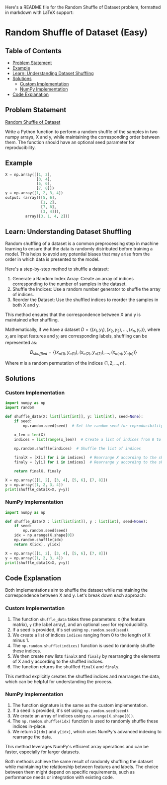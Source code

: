 Here's a README file for the Random Shuffle of Dataset problem, formatted in markdown with LaTeX support:

# Random Shuffle of Dataset (Easy)

## Table of Contents

- [Problem Statement](#problem-statement)
- [Example](#example)
- [Learn: Understanding Dataset Shuffling](#learn-understanding-dataset-shuffling)
- [Solutions](#solutions)
  - [Custom Implementation](#custom-implementation)
  - [NumPy Implementation](#numpy-implementation)
- [Code Explanation](#code-explanation)

## Problem Statement

[Random Shuffle of Dataset](https://www.deep-ml.com/problem/Random%20Shuffle%20of%20Dataset)

Write a Python function to perform a random shuffle of the samples in two numpy arrays, X and y, while maintaining the corresponding order between them. The function should have an optional seed parameter for reproducibility.

## Example

```python
X = np.array([[1, 2], 
              [3, 4], 
              [5, 6], 
              [7, 8]])
y = np.array([1, 2, 3, 4])
output: (array([[5, 6],
                [1, 2],
                [7, 8],
                [3, 4]]), 
         array([3, 1, 4, 2]))
```

## Learn: Understanding Dataset Shuffling

Random shuffling of a dataset is a common preprocessing step in machine learning to ensure that the data is randomly distributed before training a model. This helps to avoid any potential biases that may arise from the order in which data is presented to the model.

Here's a step-by-step method to shuffle a dataset:

1. Generate a Random Index Array: Create an array of indices corresponding to the number of samples in the dataset.
2. Shuffle the Indices: Use a random number generator to shuffle the array of indices.
3. Reorder the Dataset: Use the shuffled indices to reorder the samples in both X and y.

This method ensures that the correspondence between X and y is maintained after shuffling.

Mathematically, if we have a dataset $D = \{(x_1, y_1), (x_2, y_2), ..., (x_n, y_n)\}$, where $x_i$ are input features and $y_i$ are corresponding labels, shuffling can be represented as:

$$D_{shuffled} = \{(x_{\pi(1)}, y_{\pi(1)}), (x_{\pi(2)}, y_{\pi(2)}), ..., (x_{\pi(n)}, y_{\pi(n)})\}$$

Where $\pi$ is a random permutation of the indices $\{1, 2, ..., n\}$.

## Solutions

### Custom Implementation

```python
import numpy as np
import random

def shuffle_data(X: list[list[int]], y: list[int], seed=None):
    if seed:
        np.random.seed(seed)  # Set the random seed for reproducibility

    x_len = len(X)
    indices = list(range(x_len))  # Create a list of indices from 0 to len(X)-1
    
    np.random.shuffle(indices)  # Shuffle the list of indices

    finalX = [X[i] for i in indices]  # Rearrange X according to the shuffled indices
    finaly = [y[i] for i in indices]  # Rearrange y according to the shuffled indices

    return finalX, finaly

X = np.array([[1, 2], [3, 4], [5, 6], [7, 8]])
y = np.array([1, 2, 3, 4])
print(shuffle_data(X=X, y=y))
```

### NumPy Implementation

```python
import numpy as np

def shuffle_data(X : list[list[int]], y : list[int], seed=None):
    if seed:
        np.random.seed(seed)
    idx = np.arange(X.shape[0])
    np.random.shuffle(idx)
    return X[idx], y[idx]

X = np.array([[1, 2], [3, 4], [5, 6], [7, 8]])
y = np.array([1, 2, 3, 4])
print(shuffle_data(X=X, y=y))
```

## Code Explanation

Both implementations aim to shuffle the dataset while maintaining the correspondence between X and y. Let's break down each approach:

### Custom Implementation

1. The function `shuffle_data` takes three parameters: `X` (the feature matrix), `y` (the label array), and an optional `seed` for reproducibility.
2. If a seed is provided, it's set using `np.random.seed(seed)`.
3. We create a list of indices `indices` ranging from 0 to the length of X minus 1.
4. The `np.random.shuffle(indices)` function is used to randomly shuffle these indices.
5. We then create new lists `finalX` and `finaly` by rearranging the elements of X and y according to the shuffled indices.
6. The function returns the shuffled `finalX` and `finaly`.

This method explicitly creates the shuffled indices and rearranges the data, which can be helpful for understanding the process.

### NumPy Implementation

1. The function signature is the same as the custom implementation.
2. If a seed is provided, it's set using `np.random.seed(seed)`.
3. We create an array of indices using `np.arange(X.shape[0])`.
4. The `np.random.shuffle(idx)` function is used to randomly shuffle these indices in-place.
5. We return `X[idx]` and `y[idx]`, which uses NumPy's advanced indexing to rearrange the data.

This method leverages NumPy's efficient array operations and can be faster, especially for larger datasets.

Both methods achieve the same result of randomly shuffling the dataset while maintaining the relationship between features and labels. The choice between them might depend on specific requirements, such as performance needs or integration with existing code.
